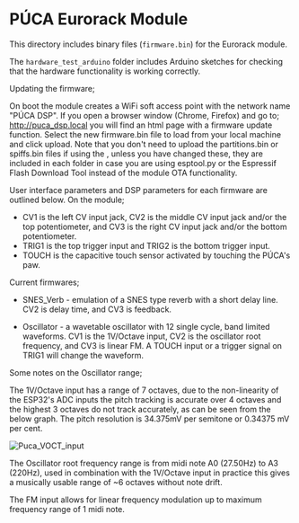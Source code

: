 # PÚCA Eurorack Module

This directory includes binary files (`firmware.bin`) for the Eurorack module. 

The `hardware_test_arduino` folder includes Arduino sketches for checking that the hardware functionality is working correctly.


Updating the firmware; 

On boot the module creates a WiFi soft access point with the network name "PÚCA DSP". If you open a browser window (Chrome, Firefox) and go to; http://puca_dsp.local you will find an html page with a firmware update function. Select the new firmware.bin file to load from your local machine and click upload. Note that you don't need to upload the partitions.bin or spiffs.bin files if using the , unless you have changed these, they are included in each folder in case you are using esptool.py or the Espressif Flash Download Tool instead of the module OTA functionality.

User interface parameters and DSP parameters for each firmware are outlined below. On the module; 
- CV1 is the left CV input jack, CV2 is the middle CV input jack and/or the top potentiometer, and CV3 is the right CV input jack and/or the bottom potentiometer. 
- TRIG1 is the top trigger input and TRIG2 is the bottom trigger input. 
- TOUCH is the capacitive touch sensor activated by touching the PÚCA's paw. 


Current firmwares; 

- SNES_Verb - emulation of a SNES type reverb with a short delay line. CV2 is delay time, and CV3 is feedback. 

- Oscillator - a wavetable oscillator with 12 single cycle, band limited waveforms. CV1 is the 1V/Octave input, CV2 is the oscillator root frequency, and CV3 is linear FM. A TOUCH input or a trigger signal on TRIG1 will change the waveform. 


Some notes on the Oscillator range; 

The 1V/Octave input has a range of 7 octaves, due to the non-linearity of the ESP32's ADC inputs the pitch tracking is accurate over 4 octaves and the highest 3 octaves do not track accurately, as can be seen from the below graph. The pitch resolution is 34.375mV per semitone or 0.34375 mV per cent. 

![Puca_VOCT_input](https://user-images.githubusercontent.com/66629326/224352322-7b5ca16d-112b-43dd-af85-3f3cf80f267c.png)

The Oscillator root frequency range is from midi note A0 (27.50Hz) to A3 (220Hz), used in combination with the 1V/Octave input in practice this gives a musically usable range of ~6 octaves without note drift. 

The FM input allows for linear frequency modulation up to maximum frequency range of 1 midi note. 

 
 




